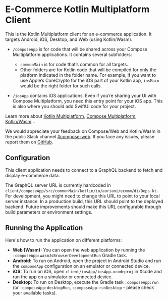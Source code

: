 # E-Commerce Kotlin Multiplatform Client

This is the Kotlin Multiplatform client for an e-commerce application. It targets Android, iOS, Desktop, and Web (using Kotlin/Wasm).

* `/composeApp` is for code that will be shared across your Compose Multiplatform applications.
  It contains several subfolders:
  - `commonMain` is for code that’s common for all targets.
  - Other folders are for Kotlin code that will be compiled for only the platform indicated in the folder name.
    For example, if you want to use Apple’s CoreCrypto for the iOS part of your Kotlin app,
    `iosMain` would be the right folder for such calls.

* `/iosApp` contains iOS applications. Even if you’re sharing your UI with Compose Multiplatform, 
  you need this entry point for your iOS app. This is also where you should add SwiftUI code for your project.


Learn more about [Kotlin Multiplatform](https://www.jetbrains.com/help/kotlin-multiplatform-dev/get-started.html),
[Compose Multiplatform](https://github.com/JetBrains/compose-multiplatform/#compose-multiplatform),
[Kotlin/Wasm](https://kotl.in/wasm/)…

We would appreciate your feedback on Compose/Web and Kotlin/Wasm in the public Slack channel [#compose-web](https://slack-chats.kotlinlang.org/c/compose-web).
If you face any issues, please report them on [GitHub](https://github.com/JetBrains/compose-multiplatform/issues).

## Configuration

This client application needs to connect to a GraphQL backend to fetch and display e-commerce data.

The GraphQL server URL is currently hardcoded in `client/composeApp/src/commonMain/kotlin/io/aoriani/ecomm/di/Deps.kt`.
For development, you might need to change this URL to point to your local server instance. In a production build, this URL should point to the deployed backend. Future improvements should make this URL configurable through build parameters or environment settings.

## Running the Application

Here's how to run the application on different platforms:

*   **Web (Wasm):** You can open the web application by running the `:composeApp:wasmJsBrowserDevelopmentRun` Gradle task.
*   **Android:** To run on Android, open the project in Android Studio and run the `composeApp` configuration on an emulator or connected device.
*   **iOS:** To run on iOS, open `client/iosApp/iosApp.xcodeproj` in Xcode and run the app on a simulator or connected device.
*   **Desktop:** To run on Desktop, execute the Gradle task `:composeApp:run` (or `:composeApp:desktopRun`, `:composeApp:runDesktop` - please check your available tasks).